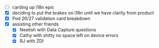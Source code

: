 * [ ] carding up i18n epic
* [x] deciding to put the brakes on i18n until we have clarity from product
* [x] Pod 26/27 validation card breakdown
* [x] assisting other friends
  * [x] Neetish with Data Capture questions
  * [x] Cathy with shitty no space left on device errors
  * [x] RJ with ZDI
